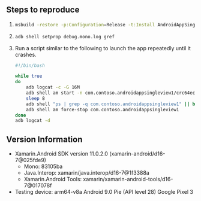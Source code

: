 ## Steps to reproduce

 1. ```sh
    msbuild -restore -p:Configuration=Release -t:Install AndroidAppSingleView1/AndroidAppSingleView1.csproj
    ```
 2. ```sh
    adb shell setprop debug.mono.log gref
    ```
 3. Run a script similar to the following to launch the app repeatedly until it crashes.
 
    ```sh
    #!/bin/bash
    
    while true 
    do
    	adb logcat -c -G 16M
    	adb shell am start -n com.contoso.androidappsingleview1/crc64ec9f16653b78c539.MainActivity
    	sleep 8
    	adb shell "ps | grep -q com.contoso.androidappsingleview1" || break;
    	adb shell am force-stop com.contoso.androidappsingleview1
    done
    adb logcat -d
    ```

## Version Information

  * Xamarin.Android SDK version 11.0.2.0 (xamarin-android/d16-7@025fde9)
      * Mono: 83105ba
      * Java.Interop: xamarin/java.interop/d16-7@1f3388a
      * Xamarin.Android Tools: xamarin/xamarin-android-tools/d16-7@017078f
  * Testing device: arm64-v8a Android 9.0 Pie (API level 28) Google Pixel 3

